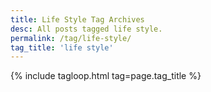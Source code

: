 ```yaml
---
title: Life Style Tag Archives
desc: All posts tagged life style.
permalink: /tag/life-style/
tag_title: 'life style'
---
```

{% include tagloop.html tag=page.tag_title %}